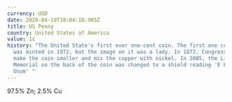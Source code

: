 ```yaml
---
currency: USD
date: 2020-04-19T18:04:18.985Z
title: US Penny
country: United States of America
value: 1¢
history: "The United State's first ever one-cent coin. The first one cent coin
  was minted in 1972, but the image on it was a lady. In 1872, Congress asked to
  make the coin smaller and mix the copper with nickel. In 2005, the Lincoln
  Memorial on the back of the coin was changed to a shield reading 'E Plurbius
  Unum' "
---
```

97.5% Zn; 2.5% Cu